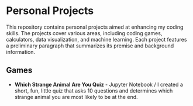 # Personal Projects

This repository contains personal projects aimed at enhancing my coding skills. The projects cover various areas, including coding games, calculators, data visualization, and machine learning. Each project features a preliminary paragraph that summarizes its premise and background information. 

## Games
- <b>Which Strange Animal Are You Quiz</b> - Jupyter Notebook / I created a short, fun, little quiz that asks 10 questions and determines which strange animal you are most likely to be at the end.  
